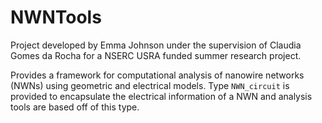 # NWNTools

Project developed by Emma Johnson under the supervision of Claudia Gomes da Rocha for a NSERC USRA funded summer research project. 

Provides a framework for computational analysis of nanowire networks (NWNs) using geometric and electrical models. Type `NWN_circuit` is provided to encapsulate the electrical information of a NWN and analysis tools are based off of this type.